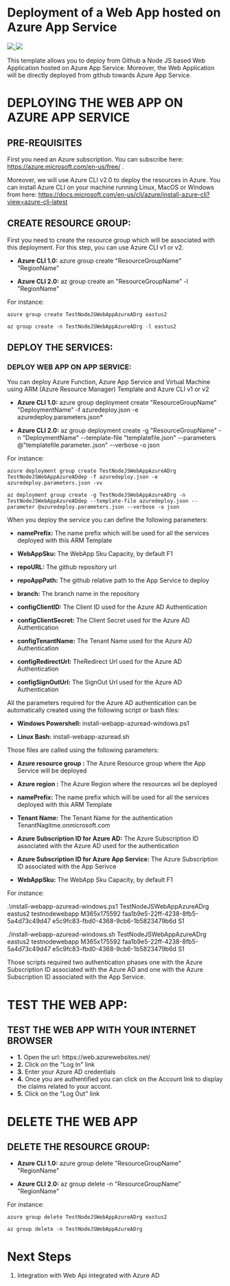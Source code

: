 # Deployment of a Web App  hosted on Azure App Service

<a href="https://portal.azure.com/#create/Microsoft.Template/uri/https%3A%2F%2Fraw.githubusercontent.com%2Fflecoqui%2FTestNodeJSWebAppAzureAD%2Fmaster%2FAzure%2F101-appservice%2Fazuredeploy.json" target="_blank">
    <img src="http://azuredeploy.net/deploybutton.png"/>
</a>
<a href="http://armviz.io/#/?load=https%3A%2F%2Fraw.githubusercontent.com%2Fflecoqui%2FTestNodeJSWebAppAzureAD%2Fmaster%2FAzure%2F101-appservice%2Fazuredeploy.json" target="_blank">
    <img src="http://armviz.io/visualizebutton.png"/>
</a>

This template allows you to deploy from Github a Node JS based Web Application hosted on Azure App Service. Moreover, the Web Application will be directly deployed from github towards Azure App Service.

# DEPLOYING THE WEB APP ON AZURE APP SERVICE

## PRE-REQUISITES
First you need an Azure subscription.
You can subscribe here:  https://azure.microsoft.com/en-us/free/ . </p>
Moreover, we will use Azure CLI v2.0 to deploy the resources in Azure.
You can install Azure CLI on your machine running Linux, MacOS or Windows from here: https://docs.microsoft.com/en-us/cli/azure/install-azure-cli?view=azure-cli-latest 



## CREATE RESOURCE GROUP:
First you need to create the resource group which will be associated with this deployment. For this step, you can use Azure CLI v1 or v2.

* **Azure CLI 1.0:** azure group create "ResourceGroupName" "RegionName"

* **Azure CLI 2.0:** az group create an "ResourceGroupName" -l "RegionName"

For instance:

    azure group create TestNodeJSWebAppAzureADrg eastus2

    az group create -n TestNodeJSWebAppAzureADrg -l eastus2

## DEPLOY THE SERVICES:

### DEPLOY WEB APP ON APP SERVICE:
You can deploy Azure Function, Azure App Service and Virtual Machine using ARM (Azure Resource Manager) Template and Azure CLI v1 or v2

* **Azure CLI 1.0:** azure group deployment create "ResourceGroupName" "DeploymentName"  -f azuredeploy.json -e azuredeploy.parameters.json*

* **Azure CLI 2.0:** az group deployment create -g "ResourceGroupName" -n "DeploymentName" --template-file "templatefile.json" --parameters @"templatefile.parameter..json"  --verbose -o json

For instance:

    azure deployment group create TestNodeJSWebAppAzureADrg TestNodeJSWebAppAzureADdep -f azuredeploy.json -e azuredeploy.parameters.json -vv

    az deployment group create -g TestNodeJSWebAppAzureADrg -n TestNodeJSWebAppAzureADdep --template-file azuredeploy.json --parameter @azuredeploy.parameters.json --verbose -o json


When you deploy the service you can define the following parameters:</p>
* **namePrefix:** The name prefix which will be used for all the services deployed with this ARM Template</p>
* **WebAppSku:** The WebApp Sku Capacity, by default F1</p>
* **repoURL:** The github repository url</p>
* **repoAppPath:** The github relative path to the App Service to deploy</p>
* **branch:** The branch name in the repository</p>
* **configClientID:** The Client ID used for the Azure AD Authentication</p>
* **configClientSecret:** The Client Secret used for the Azure AD Authentication</p>
* **configTenantName:** The Tenant Name used for the Azure AD Authentication</p>
* **configRedirectUrl:** TheRedirect Url used for the Azure AD Authentication</p>
* **configSignOutUrl:** The SignOut Url used for the Azure AD Authentication</p>


All the parameters required for the Azure AD authentication can be automatically created using the following script or bash files:
* **Windows Powershell:** install-webapp-azuread-windows.ps1 </p>
* **Linux Bash:** install-webapp-azuread.sh </p>

Those files are called using the following parameters:
* **Azure resource group :** The Azure Resource group where the App Service will be deployed</p>
* **Azure region :** The Azure Region where the resources wil be deployed</p>
* **namePrefix:** The name prefix which will be used for all the services deployed with this ARM Template</p>
* **Tenant Name:** The Tenant Name for the authentication TenantNagitme.onmicrosoft.com </p>
* **Azure Subscription ID for Azure AD:** The Azure Subscription ID associated with the Azure AD used for the authentication </p>
* **Azure Subscription ID for Azure App Service:** The Azure Subscription ID associated with the App Serivce  </p>
* **WebAppSku:** The WebApp Sku Capacity, by default F1</p>

For instance:

.\install-webapp-azuread-windows.ps1 TestNodeJSWebAppAzureADrg eastus2 testnodewebapp M365x175592 faa1b9e5-22ff-4238-8fb5-5a4d73c49d47 e5c9fc83-fbd0-4368-9cb6-1b5823479b6d S1

./install-webapp-azuread-windows.sh TestNodeJSWebAppAzureADrg eastus2 testnodewebapp M365x175592 faa1b9e5-22ff-4238-8fb5-5a4d73c49d47 e5c9fc83-fbd0-4368-9cb6-1b5823479b6d S1


Those scripts required two authentication phases one with the Azure  Subscription ID associated with the Azure AD and one with the Azure Subscription ID associated with the App Service. 

# TEST THE WEB APP:

## TEST THE WEB APP WITH YOUR INTERNET BROWSER

* **1.** Open the url:  https://<namePrefix>web.azurewebsites.net/ 
* **2.** Click on the "Log In" link
* **3.** Enter your Azure AD credentials
* **4.** Once you are authentified you can click on the Account link to display the claims related to your accont.
* **5.** Click on the "Log Out" link
</p>


# DELETE THE WEB APP 


## DELETE THE RESOURCE GROUP:

* **Azure CLI 1.0:**      azure group delete "ResourceGroupName" "RegionName"

* **Azure CLI 2.0:**  az group delete -n "ResourceGroupName" "RegionName"

For instance:

    azure group delete TestNodeJSWebAppAzureADrg eastus2

    az group delete -n TestNodeJSWebAppAzureADrg 


# Next Steps

1. Integration with Web Api integrated with Azure AD   
